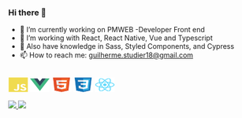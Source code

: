 ### Hi there 👋

- 🔭 I’m currently working on PMWEB -Developer Front end
- 🌱 I’m working with React, React Native, Vue and Typescript
- 🌱 Also have knowledge in Sass, Styled Components, and Cypress
- 📫 How to reach me: guilherme.studier18@gmail.com

<div style="display: inline_block"><br>
  <img align="center" alt="Thiago Studier - Js" height="30" width="40" src="https://raw.githubusercontent.com/devicons/devicon/master/icons/javascript/javascript-plain.svg" />
  <img align="center" alt="Thiago Studier - VueJs" height="30" width="40" src="https://raw.githubusercontent.com/devicons/devicon/master/icons/vuejs/vuejs-original.svg" />
  <img align="center" alt="Thiago Studier - HTML" height="30" width="40" src="https://raw.githubusercontent.com/devicons/devicon/master/icons/html5/html5-original.svg" />
  <img align="center" alt="Thiago Studier - CSS" height="30" width="40" src="https://raw.githubusercontent.com/devicons/devicon/master/icons/css3/css3-original.svg" />
  <img align="center" alt="Thiago Studier - CSS" height="30" width="40" src="https://raw.githubusercontent.com/devicons/devicon/master/icons/react/react-original.svg" />
</div>

<br />

<div>
  <a href="https://github.com/guilherme-studier">
    <img height="190em" src="https://github-readme-stats.vercel.app/api?username=guilherme-studier&show_icons=true&theme=dracula&include_all_commits=true&count_private=true"/>
    <img height="190em" src="https://github-readme-stats.vercel.app/api/top-langs/?username=guilherme-studier&layout=compact&langs_count=7&theme=dracula"/>
  </a>
</div>



